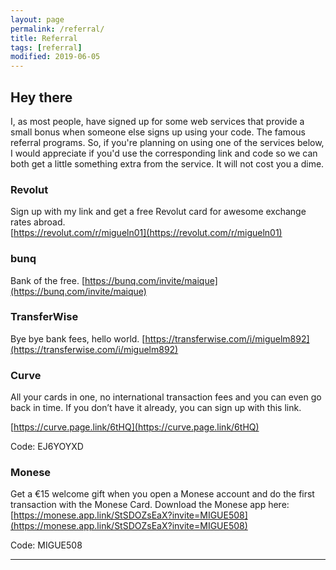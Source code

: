 ```yaml
---
layout: page
permalink: /referral/
title: Referral
tags: [referral]
modified: 2019-06-05
---
```

  
## Hey there

I, as most people, have signed up for some web services that provide a small bonus when someone else signs up using your code. The famous referral programs. So, if you're planning on using one of the services below, I would appreciate if you'd use the corresponding link and code so we can both get a little something extra from the service. It will not cost you a dime.

<span style="color: #ff69b4;">
<i class="fas fa-wallet fa-2x"></i>
</span>


### Revolut

Sign up with my link and get a free Revolut card for awesome exchange rates abroad.  
[https://revolut.com/r/migueln01](https://revolut.com/r/migueln01)


### bunq

Bank of the free.
[https://bunq.com/invite/maique](https://bunq.com/invite/maique)


### TransferWise

Bye bye bank fees, hello world.
[https://transferwise.com/i/miguelm892](https://transferwise.com/i/miguelm892)


### Curve

All your cards in one, no international transaction fees and you can even go back in time. If you don’t have it already, you can sign up with this link.

[https://curve.page.link/6tHQ](https://curve.page.link/6tHQ)

Code: EJ6YOYXD


### Monese

Get a €15 welcome gift when you open a Monese account and do the first transaction with the Monese Card.
Download the Monese app here: [https://monese.app.link/StSDOZsEaX?invite=MIGUE508](https://monese.app.link/StSDOZsEaX?invite=MIGUE508)

Code: MIGUE508


----
